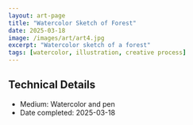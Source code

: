 ```yaml
---
layout: art-page
title: "Watercolor Sketch of Forest"
date: 2025-03-18
image: /images/art/art4.jpg
excerpt: "Watercolor sketch of a forest"
tags: [watercolor, illustration, creative process]
---
```


## Technical Details
- Medium: Watercolor and pen
- Date completed: 2025-03-18

